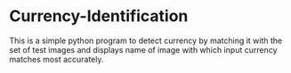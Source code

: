 # Currency-Identification
This is a simple python program to detect currency by matching it with the set of test images and displays name of image with which input currency matches most accurately.
